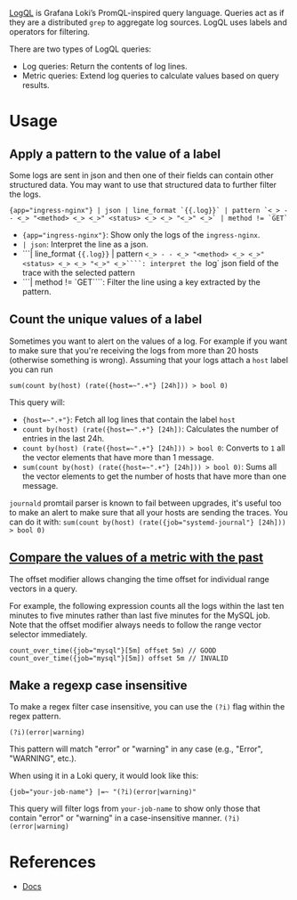 
[LogQL](https://grafana.com/docs/loki/latest/logql/) is Grafana Loki’s PromQL-inspired query language. Queries act as if they are a distributed `grep` to aggregate log sources. LogQL uses labels and operators for filtering.

There are two types of LogQL queries:

- Log queries: Return the contents of log lines.
- Metric queries: Extend log queries to calculate values based on query results.

# Usage

## Apply a pattern to the value of a label

Some logs are sent in json and then one of their fields can contain other structured data. You may want to use that structured data to further filter the logs.

```logql
{app="ingress-nginx"} | json | line_format `{{.log}}` | pattern `<_> - - <_> "<method> <_> <_>" <status> <_> <_> "<_>" <_>` | method != `GET`
```

- `{app="ingress-nginx"}`: Show only the logs of the `ingress-nginx`.
- `| json`:  Interpret the line as a json.
- ```| line_format `{{.log}}` | pattern `<_> - - <_> "<method> <_> <_>" <status> <_> <_> "<_>" <_>````: interpret the `log` json field of the trace with the selected pattern
- ```| method != `GET````: Filter the line using a key extracted by the pattern.

## Count the unique values of a label

Sometimes you want to alert on the values of a log. For example if you want to make sure that you're receiving the logs from more than 20 hosts (otherwise something is wrong). Assuming that your logs attach a `host` label you can run

```logql
sum(count by(host) (rate({host=~".+"} [24h])) > bool 0)
```

This query will:
- `{host=~".+"}`: Fetch all log lines that contain the label `host`
- `count by(host) (rate({host=~".+"} [24h])`: Calculates the number of entries in the last 24h.
- `count by(host) (rate({host=~".+"} [24h])) > bool 0`: Converts to `1` all the vector elements that have more than 1 message.
- `sum(count by(host) (rate({host=~".+"} [24h])) > bool 0)`: Sums all the vector elements to get the number of hosts that have more than one message. 

`journald` promtail parser is known to fail between upgrades, it's useful too to make an alert to make sure that all your hosts are sending the traces. You can do it with: `sum(count by(host) (rate({job="systemd-journal"} [24h])) > bool 0)`

## [Compare the values of a metric with the past](https://grafana.com/docs/loki/latest/query/metric_queries/#offset-modifier)
The offset modifier allows changing the time offset for individual range vectors in a query.

For example, the following expression counts all the logs within the last ten minutes to five minutes rather than last five minutes for the MySQL job. Note that the offset modifier always needs to follow the range vector selector immediately.

```logql
count_over_time({job="mysql"}[5m] offset 5m) // GOOD
count_over_time({job="mysql"}[5m]) offset 5m // INVALID
```
## Make a regexp case insensitive

To make a regex filter case insensitive, you can use the `(?i)` flag within the regex pattern.

```
(?i)(error|warning)
```

This pattern will match "error" or "warning" in any case (e.g., "Error", "WARNING", etc.). 

When using it in a Loki query, it would look like this:

```plaintext
{job="your-job-name"} |=~ "(?i)(error|warning)"
```

This query will filter logs from `your-job-name` to show only those that contain "error" or "warning" in a case-insensitive manner.
`(?i)(error|warning)`

# References

- [Docs](https://grafana.com/docs/loki/latest/logql/)
